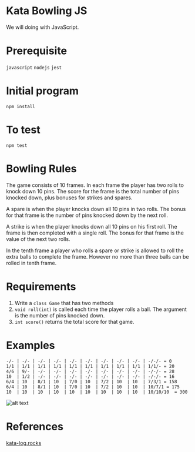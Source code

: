 # Kata Bowling JS
We will doing with JavaScript.

# Prerequisite
`javascript`
`nodejs`
`jest`

# Initial program
`npm install`

# To test
`npm test`

# Bowling Rules
The game consists of 10 frames. In each frame the player has two rolls to knock down 10 pins. The score for the frame is the total number of pins knocked down, plus bonuses for strikes and spares.

A spare is when the player knocks down all 10 pins in two rolls. The bonus for that frame is the number of pins knocked down by the next roll.

A strike is when the player knocks down all 10 pins on his first roll. The frame is then completed with a single roll. The bonus for that frame is the value of the next two rolls.

In the tenth frame a player who rolls a spare or strike is allowed to roll the extra balls to complete the frame. However no more than three balls can be rolled in tenth frame.

# Requirements
1. Write a `class Game` that has two methods
2. `void roll(int)` is called each time the player rolls a ball. The argument is the number of pins knocked down.
3. `int score()` returns the total score for that game.

# Examples
```
-/- | -/- | -/- | -/- | -/- | -/- | -/- | -/- | -/- | -/-/- = 0
1/1 | 1/1 | 1/1 | 1/1 | 1/1 | 1/1 | 1/1 | 1/1 | 1/1 | 1/1/- = 20
4/6 | 9/- | -/- | -/- | -/- | -/- | -/- | -/- | -/- | -/-/- = 28
10  | 1/2 | -/- | -/- | -/- | -/- | -/- | -/- | -/- | -/-/- = 16
6/4 | 10  | 8/1 | 10  | 7/0 | 10  | 7/2 | 10  | 10  | 7/3/1 = 158
6/4 | 10  | 8/1 | 10  | 7/0 | 10  | 7/2 | 10  | 10  | 10/7/1 = 175
10  | 10  | 10  | 10  | 10  | 10  | 10  | 10  | 10  | 10/10/10  = 300
```

![alt text](https://github.com/iamgique/kata-bowling-js/public/images/bowling-score.png "Bowling score example")

# References
[kata-log.rocks](https://kata-log.rocks/bowling-game-kata)